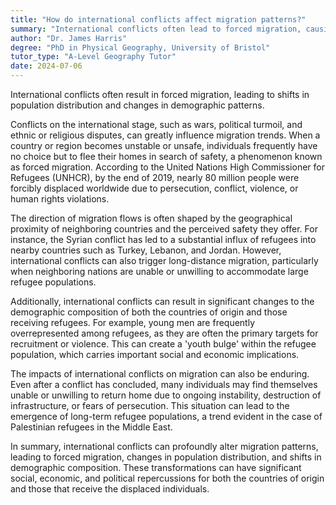 ```yaml
---
title: "How do international conflicts affect migration patterns?"
summary: "International conflicts often lead to forced migration, causing shifts in population distribution and changing demographic patterns."
author: "Dr. James Harris"
degree: "PhD in Physical Geography, University of Bristol"
tutor_type: "A-Level Geography Tutor"
date: 2024-07-06
---
```


International conflicts often result in forced migration, leading to shifts in population distribution and changes in demographic patterns.

Conflicts on the international stage, such as wars, political turmoil, and ethnic or religious disputes, can greatly influence migration trends. When a country or region becomes unstable or unsafe, individuals frequently have no choice but to flee their homes in search of safety, a phenomenon known as forced migration. According to the United Nations High Commissioner for Refugees (UNHCR), by the end of 2019, nearly $80$ million people were forcibly displaced worldwide due to persecution, conflict, violence, or human rights violations.

The direction of migration flows is often shaped by the geographical proximity of neighboring countries and the perceived safety they offer. For instance, the Syrian conflict has led to a substantial influx of refugees into nearby countries such as Turkey, Lebanon, and Jordan. However, international conflicts can also trigger long-distance migration, particularly when neighboring nations are unable or unwilling to accommodate large refugee populations.

Additionally, international conflicts can result in significant changes to the demographic composition of both the countries of origin and those receiving refugees. For example, young men are frequently overrepresented among refugees, as they are often the primary targets for recruitment or violence. This can create a 'youth bulge' within the refugee population, which carries important social and economic implications.

The impacts of international conflicts on migration can also be enduring. Even after a conflict has concluded, many individuals may find themselves unable or unwilling to return home due to ongoing instability, destruction of infrastructure, or fears of persecution. This situation can lead to the emergence of long-term refugee populations, a trend evident in the case of Palestinian refugees in the Middle East.

In summary, international conflicts can profoundly alter migration patterns, leading to forced migration, changes in population distribution, and shifts in demographic composition. These transformations can have significant social, economic, and political repercussions for both the countries of origin and those that receive the displaced individuals.
    